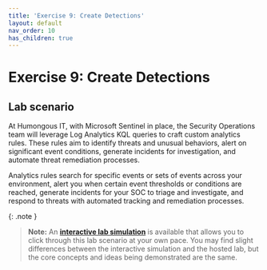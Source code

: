 ```yaml
---
title: 'Exercise 9: Create Detections'
layout: default
nav_order: 10
has_children: true
---
```


# Exercise 9: Create Detections

## Lab scenario

At Humongous IT, with Microsoft Sentinel in place, the Security Operations team will leverage Log Analytics KQL queries to craft custom analytics rules. These rules aim to identify threats and unusual behaviors, alert on significant event conditions, generate incidents for investigation, and automate threat remediation processes.

Analytics rules search for specific events or sets of events across your environment, alert you when certain event thresholds or conditions are reached, generate incidents for your SOC to triage and investigate, and respond to threats with automated tracking and remediation processes.

{: .note }
> **Note:** An **[interactive lab simulation](https://mslabs.cloudguides.com/guides/SC-200%20Lab%20Simulation%20-%20Create%20detections)** is available that allows you to click through this lab scenario at your own pace. You may find slight differences between the interactive simulation and the hosted lab, but the core concepts and ideas being demonstrated are the same. 

